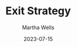 ---
title: "Exit Strategy"
author: "Martha Wells"
date: 2023-07-15
star_rating: 4
books/tags:
    - "fiction"
    - "science-fiction"
---
